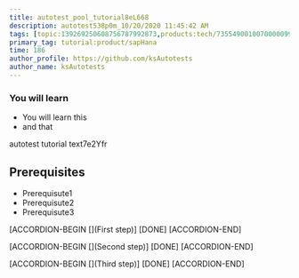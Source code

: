 ```yaml
---
title: autotest_pool_tutorial8eL668
description: autotest538p0m_10/20/2020 11:45:42 AM
tags: [topic:139269250608756787992873,products:tech/73554900100700000996,tutorial:experience/advanced]
primary_tag: tutorial:product/sapHana
time: 186
author_profile: https://github.com/ksAutotests
author_name: ksAutotests
---
```

### You will learn
- You will learn this
- and that

autotest tutorial text7e2Yfr

## Prerequisites
- Prerequisute1
- Prerequisute2
- Prerequisute3

[ACCORDION-BEGIN [](First step)]
[DONE]
[ACCORDION-END]

[ACCORDION-BEGIN [](Second step)]
[DONE]
[ACCORDION-END]

[ACCORDION-BEGIN [](Third step)]
[DONE]
[ACCORDION-END]

